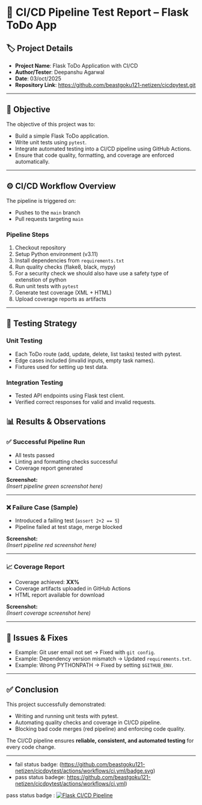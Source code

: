 # 📄 CI/CD Pipeline Test Report – Flask ToDo App

## 🏷️ Project Details
- **Project Name**: Flask ToDo Application with CI/CD  
- **Author/Tester**: Deepanshu Agarwal
- **Date**: 03/oct/2025
- **Repository Link**: https://github.com/beastgoku121-netizen/cicdpytest.git

---

## 🎯 Objective
The objective of this project was to:
- Build a simple Flask ToDo application.  
- Write unit tests using `pytest`.  
- Integrate automated testing into a CI/CD pipeline using GitHub Actions.  
- Ensure that code quality, formatting, and coverage are enforced automatically.  

---

## ⚙️ CI/CD Workflow Overview
The pipeline is triggered on:
- Pushes to the `main` branch  
- Pull requests targeting `main`  

### **Pipeline Steps**
1. Checkout repository  
2. Setup Python environment (v3.11)  
3. Install dependencies from `requirements.txt`  
4. Run quality checks (flake8, black, mypy)  
5. For a security check we should also have use a safety type of extenstion of python
5. Run unit tests with `pytest`  
6. Generate test coverage (XML + HTML)  
7. Upload coverage reports as artifacts  

---

## 🧪 Testing Strategy

### **Unit Testing**
- Each ToDo route (add, update, delete, list tasks) tested with pytest.  
- Edge cases included (invalid inputs, empty task names).  
- Fixtures used for setting up test data.  

### **Integration Testing**
- Tested API endpoints using Flask test client.  
- Verified correct responses for valid and invalid requests.  



## 📊 Results & Observations

### ✅ Successful Pipeline Run
- All tests passed  
- Linting and formatting checks successful  
- Coverage report generated  

**Screenshot:**  
*(Insert pipeline green screenshot here)*  

---

### ❌ Failure Case (Sample)
- Introduced a failing test (`assert 2+2 == 5`)  
- Pipeline failed at test stage, merge blocked  

**Screenshot:**  
*(Insert pipeline red screenshot here)*  

---

### 📈 Coverage Report
- Coverage achieved: **XX%**  
- Coverage artifacts uploaded in GitHub Actions  
- HTML report available for download  

**Screenshot:**  
*(Insert coverage screenshot here)*  




---

## 📝 Issues & Fixes
- Example: Git user email not set → Fixed with `git config`.  
- Example: Dependency version mismatch → Updated `requirements.txt`.  
- Example: Wrong PYTHONPATH → Fixed by setting `$GITHUB_ENV`.  

---


## ✅ Conclusion
This project successfully demonstrated:  
- Writing and running unit tests with pytest.  
- Automating quality checks and coverage in CI/CD pipeline.  
- Blocking bad code merges (red pipeline) and enforcing code quality.  

The CI/CD pipeline ensures **reliable, consistent, and automated testing** for every code change.  

---



- fail status badge:   (https://github.com/beastgoku121-netizen/cicdpytest/actions/workflows/ci.yml/badge.svg)
- pass status badege:   https://github.com/beastgoku121-netizen/cicdpytest/actions/workflows/ci.yml)




pass status badge :  [![Flask CI/CD Pipeline](https://github.com/beastgoku121-netizen/cicdpytest/actions/workflows/ci.yml/badge.svg)](https://github.com/beastgoku121-netizen/cicdpytest/actions/workflows/ci.yml)







